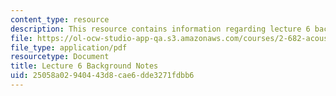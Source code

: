 ```yaml
---
content_type: resource
description: This resource contains information regarding lecture 6 background notes.
file: https://ol-ocw-studio-app-qa.s3.amazonaws.com/courses/2-682-acoustical-oceanography-spring-2012/25058a02940443d8cae6dde3271fdbb6_MIT2_682S12_bglec06.pdf
file_type: application/pdf
resourcetype: Document
title: Lecture 6 Background Notes
uid: 25058a02-9404-43d8-cae6-dde3271fdbb6
---
```

